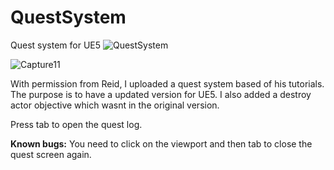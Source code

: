 # QuestSystem
 Quest system for UE5
![QuestSystem](https://user-images.githubusercontent.com/2607194/178560828-482e2a1b-d295-42d0-b6cb-821624e8f18e.PNG)

![Capture11](https://user-images.githubusercontent.com/2607194/178582476-04f950a3-e6fa-472b-aedf-743e6f0ebd46.PNG)


With permission from Reid, I uploaded a quest system based of his tutorials. The purpose is to have a updated version for UE5.
I also added a destroy actor objective which wasnt in the original version.

Press tab to open the quest log.

**Known bugs:**
You need to click on the viewport and then tab to close the quest screen again.


